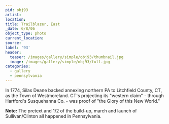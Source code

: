 ```yaml
---
pid: obj93
artist:
location:
title: Trailblazer, East
_date: 6/8/06
object_type: photo
current_location:
source:
label: '93'
header:
  teaser: /images/gallery/simple/obj93/thumbnail.jpg
  image: /images/gallery/simple/obj93/full.jpg
categories:
  - gallery
  - pennsylvania
---
```

In 1774, Silas Deane backed annexing northern PA to Litchfield County, CT, as the Town of Westmoreland. CT's projecting its "western claim" - through Hartford's Susquehanna Co. - was proof of "the Glory of this New World."

**Note:**
The pretext and 1/2 of the build-up, march and launch of Sullivan/Clinton all happened in Pennsylvania.

